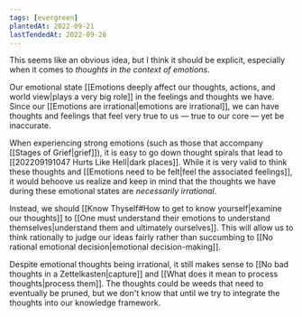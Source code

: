 ```yaml
---
tags: [evergreen]
plantedAt: 2022-09-21
lastTendedAt: 2022-09-28
---
```


This seems like an obvious idea, but I think it should be explicit, especially when it comes to *thoughts in the context of emotions*.

Our emotional state [[Emotions deeply affect our thoughts, actions, and world view|plays a very big role]] in the feelings and thoughts we have. Since our [[Emotions are irrational|emotions are irrational]], we can have thoughts and feelings that feel very true to us — true to our core — yet be inaccurate.

When experiencing strong emotions (such as those that accompany [[Stages of Grief|grief]]), it is easy to go down thought spirals that lead to [[202209191047 Hurts Like Hell|dark places]]. While it is very valid to think these thoughts and [[Emotions need to be felt|feel the associated feelings]], it would behoove us realize and keep in mind that the thoughts we have during these emotional states are *necessarily irrational*.

Instead, we should [[Know Thyself#How to get to know yourself|examine our thoughts]] to [[One must understand their emotions to understand themselves|understand them and ultimately ourselves]]. This will allow us to think rationally to judge our ideas fairly rather than succumbing to [[No rational emotional decision|emotional decision-making]].

Despite emotional thoughts being irrational, it still makes sense to [[No bad thoughts in a Zettelkasten|capture]] and [[What does it mean to process thoughts|process them]]. The thoughts could be weeds that need to eventually be pruned, but we don't know that until we try to integrate the thoughts into our knowledge framework.
